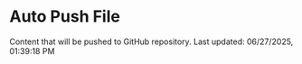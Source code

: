 # Auto Push File

Content that will be pushed to GitHub repository.
Last updated: 06/27/2025, 01:39:18 PM
